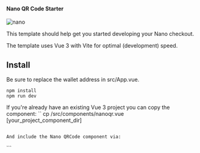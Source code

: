 #### Nano QR Code Starter
![nano](nano.gif)

This template should help get you started developing your Nano checkout.


The template uses Vue 3 with Vite for optimal (development) speed.

## Install
Be sure to replace the wallet address in src/App.vue.
```
npm install
npm run dev
```

If you're already have an existing Vue 3 project you can copy the component:
``
cp /src/components/nanoqr.vue [your_project_component_dir]
```

And include the Nano QRCode component via:
```
<nanoqr :address=address :width="360" :height="360" :hideText=false />
```

